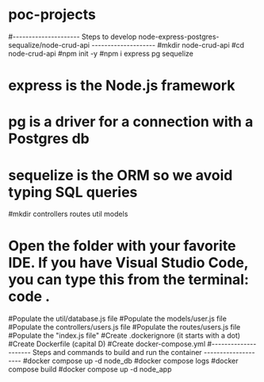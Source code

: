 # poc-projects
#--------------------- Steps to develop node-express-postgres-sequalize/node-crud-api --------------------
#mkdir node-crud-api
#cd node-crud-api
#npm init -y
#npm i express pg sequelize
#	express is the Node.js framework
#	pg is a driver for a connection with a Postgres db
#	sequelize is the ORM so we avoid typing SQL queries
#mkdir controllers routes util models
#	Open the folder with your favorite IDE. If you have Visual Studio Code, you can type this from the terminal: code .
#Populate the util/database.js file
#Populate the models/user.js file
#Populate the controllers/users.js file
#Populate the routes/users.js file
#Populate the "index.js file"
#Create .dockerignore (it starts with a dot)
#Create Dockerfile (capital D)
#Create docker-compose.yml
#--------------------- Steps and commands to build and run the container --------------------
#docker compose up -d node_db
#docker compose logs
#docker compose build
#docker compose up -d node_app